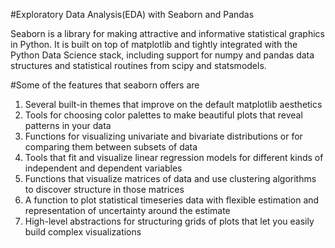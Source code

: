 #Exploratory Data Analysis(EDA) with Seaborn and Pandas

Seaborn is a library for making attractive and informative statistical graphics in Python. It is built on top of matplotlib and tightly integrated with the Python Data Science stack, including support for numpy and pandas data structures and statistical routines from scipy and statsmodels.

#Some of the features that seaborn offers are

1. Several built-in themes that improve on the default matplotlib aesthetics
2. Tools for choosing color palettes to make beautiful plots that reveal patterns in your data
3. Functions for visualizing univariate and bivariate distributions or for comparing them between subsets of data
4. Tools that fit and visualize linear regression models for different kinds of independent and dependent variables
5. Functions that visualize matrices of data and use clustering algorithms to discover structure in those matrices
6. A function to plot statistical timeseries data with flexible estimation and representation of uncertainty around the estimate
7. High-level abstractions for structuring grids of plots that let you easily build complex visualizations
